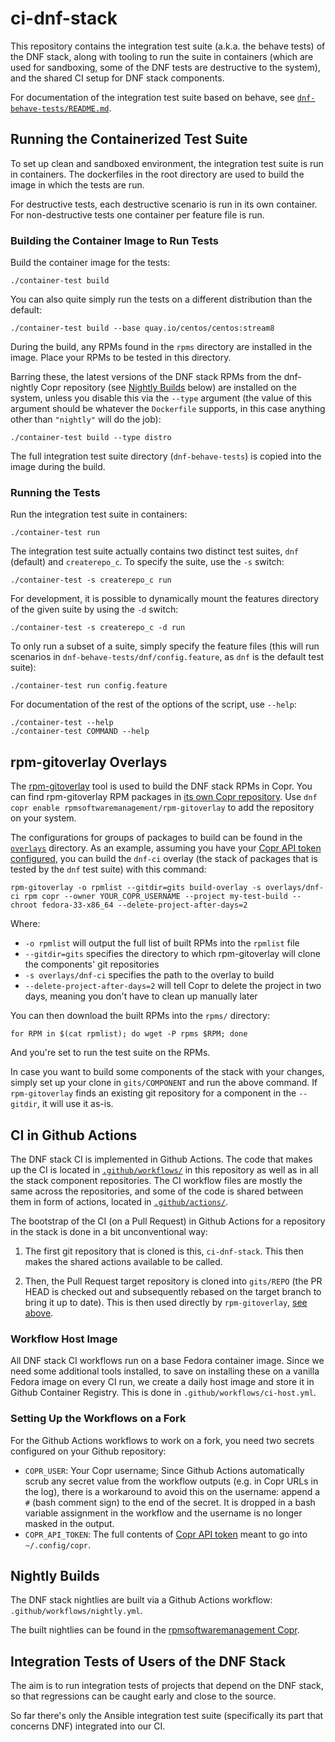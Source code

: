 ci-dnf-stack
============

This repository contains the integration test suite (a.k.a. the behave tests)
of the DNF stack, along with tooling to run the suite in containers (which are
used for sandboxing, some of the DNF tests are destructive to the system), and
the shared CI setup for DNF stack components.

For documentation of the integration test suite based on behave, see
[`dnf-behave-tests/README.md`](dnf-behave-tests/README.md).


Running the Containerized Test Suite
------------------------------------

To set up clean and sandboxed environment, the integration test suite is run in
containers. The dockerfiles in the root directory are used to build the image
in which the tests are run.

For destructive tests, each destructive scenario is run in its own container.
For non-destructive tests one container per feature file is run.

### Building the Container Image to Run Tests

Build the container image for the tests:
```
./container-test build
```

You can also quite simply run the tests on a different distribution than the
default:
```
./container-test build --base quay.io/centos/centos:stream8
```

During the build, any RPMs found in the `rpms` directory are installed in the
image. Place your RPMs to be tested in this directory.

Barring these, the latest versions of the DNF stack RPMs from the dnf-nightly
Copr repository (see [Nightly Builds](#Nightly-Builds) below) are installed on
the system, unless you disable this via the `--type` argument (the value of
this argument should be whatever the `Dockerfile` supports, in this case
anything other than `"nightly"` will do the job):
```
./container-test build --type distro
```

The full integration test suite directory (`dnf-behave-tests`) is copied into
the image during the build.

### Running the Tests

Run the integration test suite in containers:
```
./container-test run
```

The integration test suite actually contains two distinct test suites, `dnf`
(default) and `createrepo_c`. To specify the suite, use the `-s` switch:
```
./container-test -s createrepo_c run
```

For development, it is possible to dynamically mount the features directory of
the given suite by using the `-d` switch:
```
./container-test -s createrepo_c -d run
```

To only run a subset of a suite, simply specify the feature files (this will
run scenarios in `dnf-behave-tests/dnf/config.feature`, as `dnf` is the
default test suite):
```
./container-test run config.feature
```

For documentation of the rest of the options of the script, use `--help`:
```
./container-test --help
./container-test COMMAND --help
```


rpm-gitoverlay Overlays
-----------------------

The [rpm-gitoverlay](https://github.com/rpm-software-management/rpm-gitoverlay)
tool is used to build the DNF stack RPMs in Copr. You can find rpm-gitoverlay
RPM packages in [its own Copr repository](https://copr.fedorainfracloud.org/coprs/rpmsoftwaremanagement/rpm-gitoverlay/).
Use `dnf copr enable rpmsoftwaremanagement/rpm-gitoverlay` to add the
repository on your system.

The configurations for groups of packages to build can be found in the
[`overlays`](overlays) directory.  As an example, assuming you have your [Copr
API token configured](https://copr.fedorainfracloud.org/api/), you can build
the `dnf-ci` overlay (the stack of packages that is tested by the `dnf` test
suite) with this command:
```
rpm-gitoverlay -o rpmlist --gitdir=gits build-overlay -s overlays/dnf-ci rpm copr --owner YOUR_COPR_USERNAME --project my-test-build --chroot fedora-33-x86_64 --delete-project-after-days=2
```

Where:
- `-o rpmlist` will output the full list of built RPMs into the `rpmlist` file
- `--gitdir=gits` specifies the directory to which rpm-gitoverlay will clone
  the components' git repositories
- `-s overlays/dnf-ci` specifies the path to the overlay to build
- `--delete-project-after-days=2` will tell Copr to delete the project in two
  days, meaning you don't have to clean up manually later

You can then download the built RPMs into the `rpms/` directory:
```
for RPM in $(cat rpmlist); do wget -P rpms $RPM; done
```

And you're set to run the test suite on the RPMs.

In case you want to build some components of the stack with your changes,
simply set up your clone in `gits/COMPONENT` and run the above command. If
`rpm-gitoverlay` finds an existing git repository for a component in the
`--gitdir`, it will use it as-is.


CI in Github Actions
--------------------

The DNF stack CI is implemented in Github Actions. The code that makes up the
CI is located in [`.github/workflows/`](.github/workflows/) in this repository
as well as in all the stack component repositories. The CI workflow files are
mostly the same across the repositories, and some of the code is shared between
them in form of actions, located in [`.github/actions/`](.github/actions/).

The bootstrap of the CI (on a Pull Request) in Github Actions for a repository
in the stack is done in a bit unconventional way:

1. The first git repository that is cloned is this, `ci-dnf-stack`. This then
makes the shared actions available to be called.

2. Then, the Pull Request target repository is cloned into `gits/REPO` (the PR
HEAD is checked out and subsequently rebased on the target branch to bring it
up to date). This is then used directly by `rpm-gitoverlay`,
[see above](#rpm-gitoverlay-overlays).

### Workflow Host Image

All DNF stack CI workflows run on a base Fedora container image. Since we need
some additional tools installed, to save on installing these on a vanilla
Fedora image on every CI run, we create a daily host image and store it in
Github Container Registry. This is done in `.github/workflows/ci-host.yml`.

### Setting Up the Workflows on a Fork

For the Github Actions workflows to work on a fork, you need two secrets
configured on your Github repository:
- `COPR_USER`: Your Copr username; Since Github Actions automatically scrub any
  secret value from the workflow outputs (e.g. in Copr URLs in the log), there
  is a workaround to avoid this on the username: append a `#` (bash comment
  sign) to the end of the secret. It is dropped in a bash variable assignment
  in the workflow and the username is no longer masked in the output.
- `COPR_API_TOKEN`: The full contents of [Copr API
  token](https://copr.fedorainfracloud.org/api/) meant to go into
  `~/.config/copr`.


Nightly Builds
--------------

The DNF stack nightlies are built via a Github Actions workflow:
`.github/workflows/nightly.yml`.

The built nightlies can be found in the [rpmsoftwaremanagement
Copr](https://copr.fedorainfracloud.org/coprs/rpmsoftwaremanagement/dnf-nightly/).


Integration Tests of Users of the DNF Stack
-------------------------------------------

The aim is to run integration tests of projects that depend on the DNF stack,
so that regressions can be caught early and close to the source.

So far there's only the Ansible integration test suite (specifically its part
that concerns DNF) integrated into our CI.
